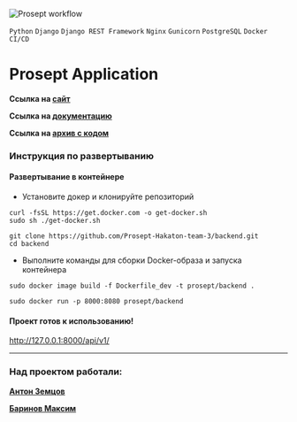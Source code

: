 ![Prosept workflow](https://github.com/Prosept-Hakaton-team-3/backend/actions/workflows/backend_CI.yml/badge.svg)

`Python` `Django` `Django REST Framework` `Nginx` `Gunicorn`  `PostgreSQL` `Docker` `CI/CD`
# Prosept Application

**Ссылка на [сайт](http://81.31.246.159)**

**Ссылка на [документацию](http://81.31.246.159/api/swagger/)**

**Ссылка на [архив с кодом](https://drive.google.com/file/d/1jVWxZXHm4dgB4bhWLUZds0PtUOTZjFuj/view?usp=sharing)**

### Инструкция по развертыванию

#### Развертывание в контейнере

- Установите докер и клонируйте репозиторий
```shell
curl -fsSL https://get.docker.com -o get-docker.sh
sudo sh ./get-docker.sh
```
```shell
git clone https://github.com/Prosept-Hakaton-team-3/backend.git
cd backend
```
- Выполните команды для сборки Docker-образа и запуска контейнера
```shell
sudo docker image build -f Dockerfile_dev -t prosept/backend .
```
```shell
sudo docker run -p 8000:8080 prosept/backend
```

#### Проект готов к использованию!
http://127.0.0.1:8000/api/v1/
***
### Над проектом работали:
**[Антон Земцов](https://github.com/antonata-c)** 

**[Баринов Максим](https://github.com/CraftyPlonkton)**
